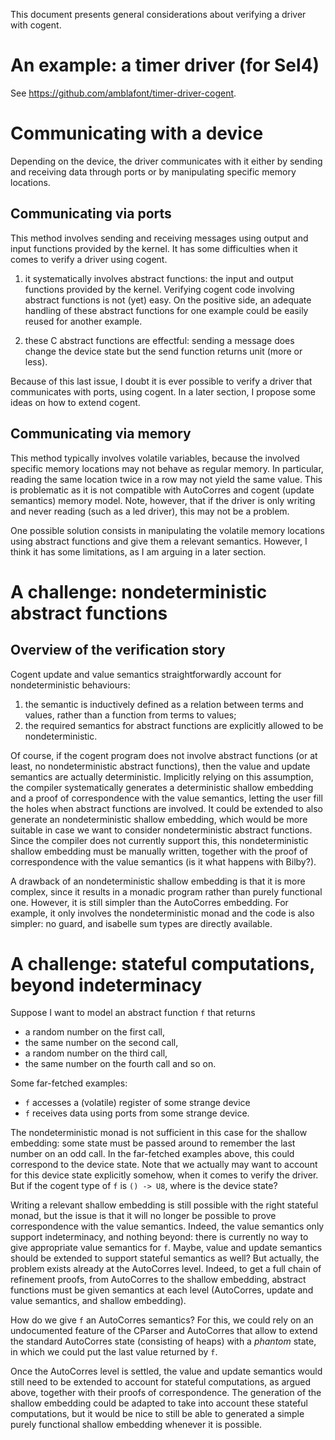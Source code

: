 This document presents general considerations about verifying a driver with
cogent.

# An example: a timer driver (for Sel4)

See https://github.com/amblafont/timer-driver-cogent.

# Communicating with a device
Depending on the device, the driver communicates with it either by sending and receiving 
data through ports or by manipulating specific memory locations.

## Communicating via ports
This method involves sending and receiving messages using output and input 
functions provided by the kernel. It has some difficulties when it comes
to verify a driver using cogent.

1. it systematically involves abstract functions: the input and output functions
provided by the kernel. Verifying cogent code involving abstract functions is
not (yet) easy. On the positive side, an adequate handling of these abstract functions
for one example could be easily reused for another example.

2. these C abstract functions are effectful: sending a message does change the
device state but the send function returns unit (more or less). 

Because of this last issue, I doubt it is ever possible to verify a driver that
communicates with ports, using cogent. In a later section, I propose some
ideas on how to extend cogent.

## Communicating via memory
This method typically involves volatile variables, because the involved
specific memory locations may not behave as regular memory. In particular, reading
the same location twice in a row may not yield the same value. 
This is problematic as it is not compatible with AutoCorres and cogent (update semantics)
memory model. Note, however, that if the driver is only writing and never reading
(such as a led driver), this may not be a problem.

One possible solution consists in manipulating the volatile memory locations using
abstract functions and give them a relevant semantics. However, I think it has
some limitations, as I am arguing in a later section.

# A challenge: nondeterministic abstract functions

## Overview of the verification story
Cogent update and value semantics straightforwardly account for nondeterministic
behaviours:
1. the semantic is inductively defined as a relation between terms and values,
rather than a function from terms to values;
2. the required semantics for abstract functions are explicitly allowed to be nondeterministic.

Of course, if the cogent program does not involve abstract functions (or at least,
no nondeterministic abstract functions), then the value and update semantics are 
actually deterministic.
Implicitly relying on this assumption, the compiler systematically generates a 
deterministic shallow embedding and a proof of correspondence with the value semantics,
letting the user fill the holes when abstract functions are involved.
It could be extended to also generate
an nondeterministic shallow embedding, which would be more suitable in case we
want to consider nondeterministic abstract functions. Since the compiler does
not currently support this, this nondeterministic shallow embedding must be manually
written, together with the proof of correspondence with the value
semantics (is it what happens with Bilby?).

A drawback of an nondeterministic shallow embedding is that it is more 
complex, since it results in a monadic program rather than purely 
functional one. However, it is still simpler than the AutoCorres embedding.
For example, it only involves the nondeterministic monad and the code is also simpler:
no guard, and isabelle sum types are directly available.

# A challenge: stateful computations, beyond indeterminacy

Suppose I want to model an abstract function `f` that returns
- a random number on the first call, 
- the same number on the second call,
- a random number on the third call,
- the same number on the fourth call
and so on.

Some far-fetched examples:
- `f` accesses a (volatile) register of some strange device
- `f` receives data using ports from some strange device.

The nondeterministic monad is not sufficient in this case for the shallow embedding:
some state must be passed around to remember the last number on an odd call.
In the far-fetched examples above, this could correspond to the device state. 
Note that we actually may want to account for this device state explicitly somehow, 
when it comes to verify the driver. But if the cogent type of `f`  is `() -> U8`,
where is the device state?

Writing a relevant shallow embedding is still possible with the right stateful monad,
but the issue is that it will no longer be possible to prove correspondence with
the value semantics. Indeed, the value semantics only support indeterminacy, and
nothing beyond: there is currently no way to give appropriate value semantics for
`f`. Maybe, value and update semantics should be extended to support stateful
semantics as well? But actually, the problem exists already at the AutoCorres level.
Indeed, to get a full chain of refinement proofs, from AutoCorres to the shallow 
embedding, abstract functions must be given semantics at each level (AutoCorres,
update and value semantics, and shallow embedding).

How do we give `f` an AutoCorres semantics? For this, we could rely on an undocumented
feature of the CParser and AutoCorres that allow to extend the standard AutoCorres state
(consisting of heaps) with a *phantom* state, in which we could put the last value returned by `f`. 

Once the AutoCorres level is settled, the value and update semantics would still
need to be extended to account for stateful computations, as argued above, together with their
proofs of correspondence. The generation of the shallow embedding could be adapted
to take into account these stateful computations, but it would be nice to still 
be able to generated a simple purely functional shallow embedding whenever it
is possible.
    
